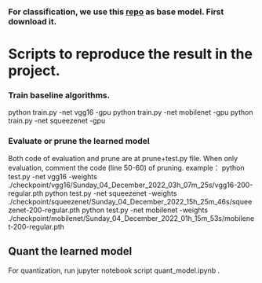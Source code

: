 ### For classification, we use this [repo](https://github.com/weiaicunzai/pytorch-cifar100) as base model. First download it.

# Scripts to reproduce the result in the project.

### Train baseline algorithms.
python train.py -net vgg16 -gpu
python train.py -net mobilenet -gpu
python train.py -net squeezenet -gpu

### Evaluate or prune the learned model 
Both code of evaluation and prune are at prune+test.py file.
When only evaluation, comment the code (line 50-60) of pruning.
example：
python test.py -net vgg16 -weights ./checkpoint/vgg16/Sunday_04_December_2022_03h_07m_25s/vgg16-200-regular.pth
python test.py -net squeezenet -weights ./checkpoint/squeezenet/Sunday_04_December_2022_15h_25m_46s/squeezenet-200-regular.pth
python test.py -net mobilenet -weights ./checkpoint/mobilenet/Sunday_04_December_2022_01h_15m_53s/mobilenet-200-regular.pth



## Quant the learned model 
For quantization, run jupyter notebook script quant_model.ipynb .
